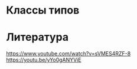 Классы типов
============



[type-classes-0]: http://danielwestheide.com/blog/2013/02/06/the-neophytes-guide-to-scala-part-12-type-classes.html


Литература
==========

https://www.youtube.com/watch?v=sVMES4RZF-8
https://youtu.be/yYo0gANYViE